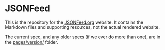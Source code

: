 # JSONFeed
This is the repository for the [JSONFeed.org](https://jsonfeed.org/) website. It contains the Markdown files and supporting resources, not the actual rendered website.

The current spec, and any older specs (if we ever do more than one), are in the [pages/version/](https://github.com/brentsimmons/JSONFeed/blob/master/pages/version/) folder.
